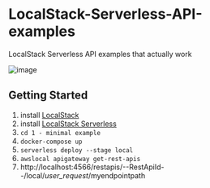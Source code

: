 # LocalStack-Serverless-API-examples
LocalStack Serverless API examples that actually work

![image](https://user-images.githubusercontent.com/19883817/143978438-fc5f505a-330a-4ef6-a5bc-7dd9015e1ce6.png)

## Getting Started
1. install [LocalStack](https://docs.localstack.cloud/get-started/)
2. install [LocalStack Serverless](https://github.com/localstack/serverless-localstack)
4. `cd 1 - minimal example`
3. `docker-compose up`
4. `serverless deploy --stage local`
5. `awslocal apigateway get-rest-apis`
6. http://localhost:4566/restapis/--RestApiId--/local/_user_request_/myendpointpath
